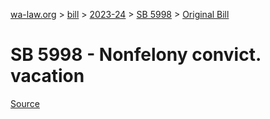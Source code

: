 [wa-law.org](/) > [bill](/bill/) > [2023-24](/bill/2023-24/) > [SB 5998](/bill/2023-24/sb/5998/) > [Original Bill](/bill/2023-24/sb/5998/1/)

# SB 5998 - Nonfelony convict. vacation

[Source](http://lawfilesext.leg.wa.gov/biennium/2023-24/Pdf/Bills/Senate%20Bills/5998.pdf)
